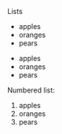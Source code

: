 Lists
 
   * apples
   * oranges
   * pears

   - apples
   - oranges
   - pears

Numbered list:
 1. apples
 2. oranges
 3. pears
 
 
